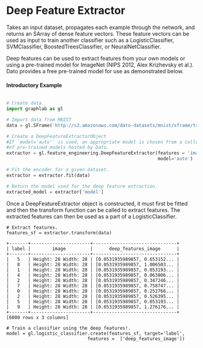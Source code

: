 # Deep Feature Extractor

Takes an input dataset, propagates each example through the network, and
returns an SArray of dense feature vectors. These feature vectors can be used
as input to train another classifier such as a LogisticClassifier,
SVMClassifier, BoostedTreesClassifier, or NeuralNetClassifier.

Deep features can be used to extract features from your own models or using a
pre-trained model for ImageNet (NIPS 2012, Alex Krizhevsky et al.).  Dato provides 
a free pre-trained model for use as demonstrated below. 

#### Introductory Example 

```python

# Create data.
import graphlab as gl

# Import data from MNIST
data = gl.SFrame('http://s3.amazonaws.com/dato-datasets/mnist/sframe/train6k')

# Create a DeepFeatureExtractorObject
#If `model='auto'` is used, an appropriate model is chosen from a collection 
#of pre-trained models hosted by Dato.
extractor = gl.feature_engineering.DeepFeatureExtractor(features = 'image',
                                                        model='auto')

# Fit the encoder for a given dataset.
extractor = extractor.fit(data)

# Return the model used for the deep feature extraction.
extracted_model = extractor['model']
```

Once a DeepFeatureExtractor object is constructed, it must first be fitted and
then the transform function can be called to extract features. The extracted 
features can then be used as a part of a LogisticClassifier. 

```
# Extract features.
features_sf = extractor.transform(data)

+-------+----------------------+-------------------------------+
| label |        image         |      deep_features_image      |
+-------+----------------------+-------------------------------+
|   5   | Height: 28 Width: 28 | [0.0531935989857, 0.653152... |
|   8   | Height: 28 Width: 28 | [0.0531935989857, 1.006503... |
|   1   | Height: 28 Width: 28 | [0.0531935989857, 0.053193... |
|   4   | Height: 28 Width: 28 | [0.0531935989857, 0.063806... |
|   2   | Height: 28 Width: 28 | [0.0531935989857, 0.347246... |
|   7   | Height: 28 Width: 28 | [0.0531935989857, 0.758747... |
|   0   | Height: 28 Width: 28 | [0.0531935989857, 0.252766... |
|   2   | Height: 28 Width: 28 | [0.0531935989857, 0.526395... |
|   5   | Height: 28 Width: 28 | [0.0531935989857, 0.053193... |
|   9   | Height: 28 Width: 28 | [0.0531935989857, 1.276176... |
+-------+----------------------+-------------------------------+
[6000 rows x 3 columns]

# Train a classifier using the deep features!.
model = gl.logistic_classifier.create(features_sf, target='label', 
                              features =  ['deep_features_image'])
```



